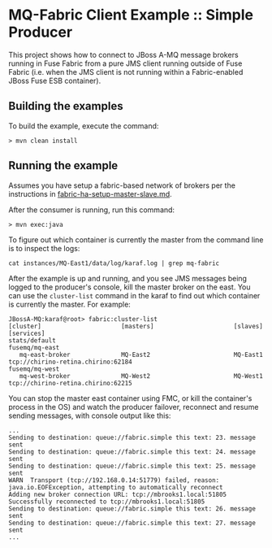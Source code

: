 MQ-Fabric Client Example :: Simple Producer
===========================================

This project shows how to connect to JBoss A-MQ message brokers running in Fuse
Fabric from a pure JMS client running outside of Fuse Fabric (i.e. when the JMS
client is not running within a Fabric-enabled JBoss Fuse ESB container).

Building the examples
---------------------

To build the example, execute the command: 

	> mvn clean install

Running the example
-------------------

Assumes you have setup a fabric-based network of brokers per the instructions in
[fabric-ha-setup-master-slave.md](./docs/fabric-ha-setup-master-slave.md).

After the consumer is running, run this command:

	> mvn exec:java

To figure out which container is currently the master from the command line
is to inspect the logs:

    cat instances/MQ-East1/data/log/karaf.log | grep mq-fabric

After the example is up and running, and you see JMS messages being logged to the
producer's console, kill the master broker on the east. You can use the
`cluster-list` command in the karaf to find out which container is currently
the master. For example:

    JBossA-MQ:karaf@root> fabric:cluster-list
    [cluster]                      [masters]                      [slaves]                       [services]
    stats/default                                                                                
    fusemq/mq-east                                                                               
       mq-east-broker              MQ-East2                       MQ-East1                       tcp://chirino-retina.chirino:62184
    fusemq/mq-west                                                                               
       mq-west-broker              MQ-West2                       MQ-West1                       tcp://chirino-retina.chirino:62215

You can stop the master east container using FMC, or kill the container's process
in the OS) and watch the producer failover, reconnect and resume sending
messages, with console output like this:

    ...
    Sending to destination: queue://fabric.simple this text: 23. message sent
    Sending to destination: queue://fabric.simple this text: 24. message sent
    Sending to destination: queue://fabric.simple this text: 25. message sent
    WARN  Transport (tcp://192.168.0.14:51779) failed, reason:  java.io.EOFException, attempting to automatically reconnect
    Adding new broker connection URL: tcp://mbrooks1.local:51805
    Successfully reconnected to tcp://mbrooks1.local:51805
    Sending to destination: queue://fabric.simple this text: 26. message sent
    Sending to destination: queue://fabric.simple this text: 27. message sent
    ...

